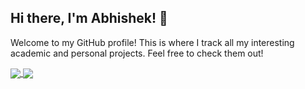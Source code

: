 ## Hi there, I'm Abhishek! 👋

Welcome to my GitHub profile! This is where I track all my interesting academic and personal projects. Feel free to check them out!

<a href="https://github.com/iamabhishek98">
  <img align="center" src="https://github-readme-stats.vercel.app/api?username=iamabhishek98&show_icons=true&hide_border=true&count_private=true&include_all_commits=true&hide=contribs&theme=dark" />
</a>
<a href="https://github.com/iamabhishek98">
  <img align="center" src="https://github-readme-stats.vercel.app/api/top-langs/?username=iamabhishek98&layout=compact&hide_border=true&hide=jupyter+notebook,html,css&langs_count=6&theme=dark" />
</a>
